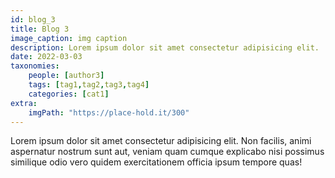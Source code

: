 ```yaml
---
id: blog_3
title: Blog 3
image_caption: img caption
description: Lorem ipsum dolor sit amet consectetur adipisicing elit.
date: 2022-03-03
taxonomies:
    people: [author3]
    tags: [tag1,tag2,tag3,tag4]
    categories: [cat1]
extra:
    imgPath: "https://place-hold.it/300"
---
```


Lorem ipsum dolor sit amet consectetur adipisicing elit. Non facilis, animi aspernatur nostrum sunt aut, veniam quam cumque explicabo nisi possimus similique odio vero quidem exercitationem officia ipsum tempore quas!